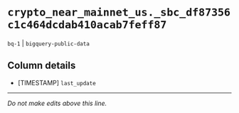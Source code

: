 # `crypto_near_mainnet_us._sbc_df87356c1c464dcdab410acab7feff87`
`bq-1` | `bigquery-public-data`

## Column details
* [TIMESTAMP] `last_update`

-------------------------------------------------------------------------------
*Do not make edits above this line.*
